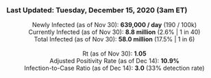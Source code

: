 ### Last Updated: Tuesday, December 15, 2020 (3am ET)
<p align="center">
Newly Infected (as of Nov 30): <b>639,000 / day</b> 
(190 / 100k)<br>
Currently Infected (as of Nov 30): <b>8.8 million</b> 
(2.6% | 1 in 40)<br>
Total Infected (as of Nov 30): <b>58.0 million</b> 
(17.5% | 1 in 6)<br>
<br>
Rt (as of Nov 30): <b>1.05</b><br>
Adjusted Positivity Rate (as of Dec 14): <b>10.9%</b><br>
Infection-to-Case Ratio (as of Dec 14): <b>3.0</b> (33% detection rate)</p>